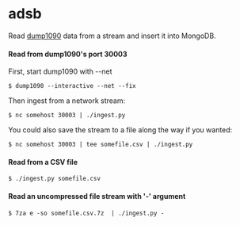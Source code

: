 # adsb

Read [dump1090](https://github.com/MalcolmRobb/dump1090.git) data from a stream and insert it into MongoDB.


#### Read from dump1090's port 30003 ####

First, start dump1090 with --net 

```
$ dump1090 --interactive --net --fix
```

Then ingest from a network stream:

```
$ nc somehost 30003 | ./ingest.py
```
You could also save the stream to a file along the way if you wanted:
```
$ nc somehost 30003 | tee somefile.csv | ./ingest.py
```

#### Read from a CSV file ####

```
$ ./ingest.py somefile.csv
```

#### Read an uncompressed file stream with '-' argument ####
```
$ 7za e -so somefile.csv.7z  | ./ingest.py -
```
